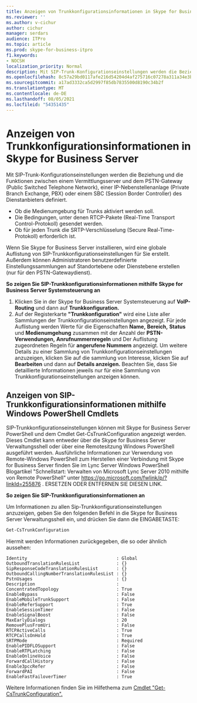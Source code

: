 ```yaml
---
title: Anzeigen von Trunkkonfigurationsinformationen in Skype for Business Server
ms.reviewer: ''
ms.author: v-cichur
author: cichur
manager: serdars
audience: ITPro
ms.topic: article
ms.prod: skype-for-business-itpro
f1.keywords:
- NOCSH
localization_priority: Normal
description: Mit SIP-Trunk-Konfigurationseinstellungen werden die Beziehung und die Funktionen zwischen einem Vermittlungsserver und dem PSTN-Gateway (Public Switched Telephone Network), einer IP-Nebenstellenanlage (Private Branch Exchange, PBX) oder einem SBC (Session Border Controller) des Dienstanbieters definiert.
ms.openlocfilehash: 8c57a29bd0117afe216d54204d4af275716c07278a311a34e3b5d391cadfed6e
ms.sourcegitcommit: a17ad3332ca5d2997f85db7835500d8190c34b2f
ms.translationtype: MT
ms.contentlocale: de-DE
ms.lasthandoff: 08/05/2021
ms.locfileid: "54351435"
---
```

# <a name="view-trunk-configuration-information-in-skype-for-business-server"></a>Anzeigen von Trunkkonfigurationsinformationen in Skype for Business Server

Mit SIP-Trunk-Konfigurationseinstellungen werden die Beziehung und die Funktionen zwischen einem Vermittlungsserver und dem PSTN-Gateway (Public Switched Telephone Network), einer IP-Nebenstellenanlage (Private Branch Exchange, PBX) oder einem SBC (Session Border Controller) des Dienstanbieters definiert.

- Ob die Medienumgebung für Trunks aktiviert werden soll.
- Die Bedingungen, unter denen RTCP-Pakete (Real-Time Transport Control-Protokoll) gesendet werden.
- Ob für jeden Trunk die SRTP-Verschlüsselung (Secure Real-Time-Protokoll) erforderlich ist.

Wenn Sie Skype for Business Server installieren, wird eine globale Auflistung von SIP-Trunkkonfigurationseinstellungen für Sie erstellt. Außerdem können Administratoren benutzerdefinierte Einstellungssammlungen auf Standortebene oder Dienstebene erstellen (nur für den PSTN-Gatewaydienst).

**So zeigen Sie SIP-Trunkkonfigurationsinformationen mithilfe Skype for Business Server Systemsteuerung an**

1. Klicken Sie in der Skype for Business Server Systemsteuerung auf **VoIP-Routing** und dann auf **Trunkkonfiguration.**
2. Auf der Registerkarte **"Trunkkonfiguration"** wird eine Liste aller Sammlungen der Trunkkonfigurationseinstellungen angezeigt. Für jede Auflistung werden Werte für die Eigenschaften **Name,** **Bereich,** **Status** und **Medienumgehung** zusammen mit der Anzahl der **PSTN-Verwendungen,** **Anrufnummernregeln** und Der Auflistung zugeordneten Regeln für **angerufene Nummern** angezeigt. Um weitere Details zu einer Sammlung von Trunkkonfigurationseinstellungen anzuzeigen, klicken Sie auf die sammlung von Interesse, klicken Sie auf **Bearbeiten** und dann auf **Details anzeigen.** Beachten Sie, dass Sie detaillierte Informationen jeweils nur für eine Sammlung von Trunkkonfigurationseinstellungen anzeigen können.

## <a name="viewing-sip-trunk-configuration-information-by-using-windows-powershell-cmdlets"></a>Anzeigen von SIP-Trunkkonfigurationsinformationen mithilfe Windows PowerShell Cmdlets

SIP-Trunkkonfigurationseinstellungen können mit Skype for Business Server PowerShell und dem Cmdlet Get-CsTrunkConfiguration angezeigt werden. Dieses Cmdlet kann entweder über die Skype for Business Server Verwaltungsshell oder über eine Remotesitzung Windows PowerShell ausgeführt werden. Ausführliche Informationen zur Verwendung von Remote-Windows PowerShell zum Herstellen einer Verbindung mit Skype for Business Server finden Sie im Lync Server Windows PowerShell Blogartikel "Schnellstart: Verwalten von Microsoft Lync Server 2010 mithilfe von Remote PowerShell" unter https://go.microsoft.com/fwlink/p/?linkId=255876 . ERSETZEN ODER ENTFERNEN SIE DIESEN LINK.


**So zeigen Sie SIP-Trunkkonfigurationsinformationen an**

Um Informationen zu allen Sip-Trunkkonfigurationseinstellungen anzuzeigen, geben Sie den folgenden Befehl in die Skype for Business Server Verwaltungsshell ein, und drücken Sie dann die EINGABETASTE:

```powershell
Get-CsTrunkConfiguration
```

Hiermit werden Informationen zurückgegeben, die so oder ähnlich aussehen:

```console
Identity                                  : Global
OutboundTranslationRulesList              : {}
SipResponseCodeTranslationRulesList       : {}
OutboundCallingNumberTranslationRulesList : {}
PstnUsages                                : {}
Description                               :
ConcentratedTopology                      : True
EnableBypass                              : False
EnableMobileTrunkSupport                  : False
EnableReferSupport                        : True
EnableSessionTimer                        : False
EnableSignalBoost                         : False
MaxEarlyDialogs                           : 20
RemovePlusFromUri                         : False
RTCPActiveCalls                           : True
RTCPCallsOnHold                           : True
SRTPMode                                  : Required
EnablePIDFLOSupport                       : False
EnableRTPLatching                         : False
EnableOnlineVoice                         : False
ForwardCallHistory                        : False
Enable3pccRefer                           : False
ForwardPAI                                : False
EnableFastFailoverTimer                   : True
```
Weitere Informationen finden Sie im Hilfethema zum [Cmdlet "Get-CsTrunkConfiguration".](/powershell/module/skype/Get-CsTrunkConfiguration)